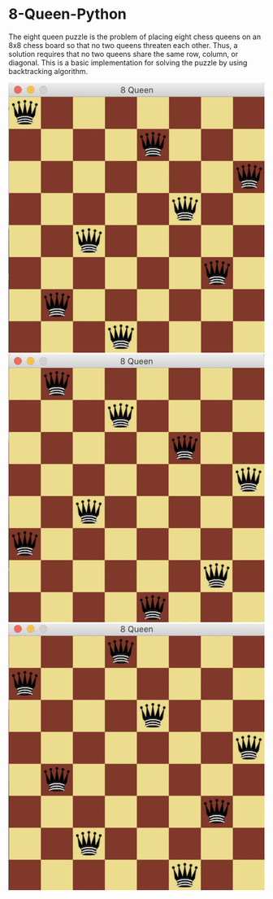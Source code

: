# 8-Queen-Python
The eight queen puzzle is the problem of placing eight chess queens on an 8x8 chess board so that no two queens threaten each other. Thus, a solution requires that no two queens share the same row, column, or diagonal. This is a basic implementation for solving the puzzle by using backtracking algorithm.

![First Image](https://github.com/RamtinTJB/8-Queen-Python/blob/master/Images/img1.png)
![Second Image](https://github.com/RamtinTJB/8-Queen-Python/blob/master/Images/img2.png)
![Third Image](https://github.com/RamtinTJB/8-Queen-Python/blob/master/Images/img3.png)
